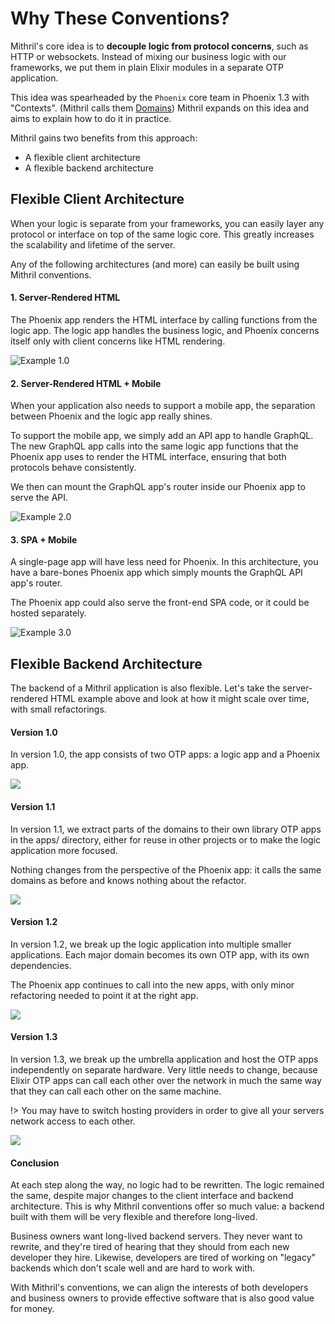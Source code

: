 # Why These Conventions?

Mithril's core idea is to **decouple logic from protocol concerns**, such as
HTTP or websockets. Instead of mixing our business logic with our frameworks,
we put them in plain Elixir modules in a separate OTP application.

This idea was spearheaded by the `Phoenix` core team in Phoenix 1.3 with
"Contexts". (Mithril calls them [Domains](/domains.html)) Mithril expands on
this idea and aims to explain how to do it in practice.

Mithril gains two benefits from this approach:

- A flexible client architecture
- A flexible backend architecture

## Flexible Client Architecture

When your logic is separate from your frameworks, you can easily layer any
protocol or interface on top of the same logic core. This greatly increases
the scalability and lifetime of the server.

Any of the following architectures (and more) can easily be built using
Mithril conventions.

#### 1. Server-Rendered HTML

The Phoenix app renders the HTML interface by calling functions from the logic
app. The logic app handles the business logic, and Phoenix concerns itself
only with client concerns like HTML rendering.

![Example 1.0](assets/example_1.0.svg)

#### 2. Server-Rendered HTML + Mobile

When your application also needs to support a mobile app, the separation between
Phoenix and the logic app really shines. 

To support the mobile app, we simply add an API app to handle GraphQL. The
new GraphQL app calls into the same logic app functions that the Phoenix app
uses to render the HTML interface, ensuring that both protocols behave
consistently.

We then can mount the GraphQL app's router inside our Phoenix app to serve
the API.

![Example 2.0](assets/example_2.0.svg)

#### 3. SPA + Mobile

A single-page app will have less need for Phoenix. In this architecture, you have
a bare-bones Phoenix app which simply mounts the GraphQL API app's router.

The Phoenix app could also serve the front-end SPA code, or it could be hosted
separately.

![Example 3.0](assets/example_3.0.svg)

## Flexible Backend Architecture

The backend of a Mithril application is also flexible. Let's take the server-rendered
HTML example above and look at how it might scale over time, with small refactorings.

#### Version 1.0

In version 1.0, the app consists of two OTP apps: a logic app and a Phoenix app.

![](assets/example_1.0.svg)

#### Version 1.1

In version 1.1, we extract parts of the domains to their own library OTP apps in the
apps/ directory, either for reuse in other projects or to make the logic application
more focused.

Nothing changes from the perspective of the Phoenix app: it calls the same domains
as before and knows nothing about the refactor.

![](assets/example_1.1.svg)

#### Version 1.2

In version 1.2, we break up the logic application into multiple smaller applications.
Each major domain becomes its own OTP app, with its own dependencies.

The Phoenix app continues to call into the new apps, with only minor refactoring
needed to point it at the right app.

![](assets/example_1.2.svg)

#### Version 1.3

In version 1.3, we break up the umbrella application and host the OTP apps independently
on separate hardware. Very little needs to change, because Elixir OTP apps can call each
other over the network in much the same way that they can call each other on the same
machine.

!> You may have to switch hosting providers in order to give all your
   servers network access to each other.

![](assets/example_1.3.svg)

#### Conclusion

At each step along the way, no logic had to be rewritten. The logic remained
the same, despite major changes to the client interface and backend architecture.
This is why Mithril conventions offer so much value: a backend built with them will
be very flexible and therefore long-lived.

Business owners want long-lived backend servers. They never want to rewrite, and they're
tired of hearing that they should from each new developer they hire.
Likewise, developers are tired of working on "legacy" backends which don't scale well
and are hard to work with.

With Mithril's conventions, we can align the interests of both developers and business 
owners to provide effective software that is also good value for money.